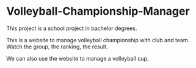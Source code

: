 # Volleyball-Championship-Manager
This project is a school project in bachelor degrees.

This is a website to manage volleyball championship with club and team. Watch the group, the ranking, the result.

We can also use the website to manage a volleyball cup.
